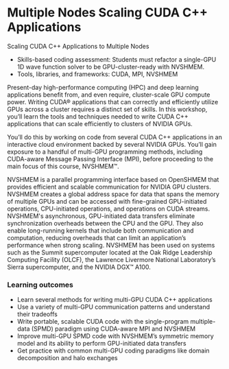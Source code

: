 # Multiple Nodes Scaling CUDA C++ Applications
Scaling CUDA C++ Applications to Multiple Nodes

* Skills-based coding assessment: Students must refactor a single-GPU 1D wave function solver to be GPU-cluster-ready with NVSHMEM.
* Tools, libraries, and frameworks: CUDA, MPI, NVSHMEM

Present-day high-performance computing (HPC) and deep learning applications benefit from, and even require, cluster-scale GPU compute power. Writing CUDA® applications that can correctly and efficiently utilize GPUs across a cluster requires a distinct set of skills. In this workshop, you’ll learn the tools and techniques needed to write CUDA C++ applications that can scale efficiently to clusters of NVIDIA GPUs. 

You’ll do this by working on code from several CUDA C++ applications in an interactive cloud environment backed by several NVIDIA GPUs. You’ll gain exposure to a handful of multi-GPU programming methods, including CUDA-aware Message Passing Interface (MPI), before proceeding to the main focus of this course, NVSHMEM™.

NVSHMEM is a parallel programming interface based on OpenSHMEM that provides efficient and scalable communication for NVIDIA GPU clusters. NVSHMEM creates a global address space for data that spans the memory of multiple GPUs and can be accessed with fine-grained GPU-initiated operations, CPU-initiated operations, and operations on CUDA streams. NVSHMEM's asynchronous, GPU-initiated data transfers eliminate synchronization overheads between the CPU and the GPU. They also enable long-running kernels that include both communication and computation, reducing overheads that can limit an application’s performance when strong scaling. NVSHMEM has been used on systems such as the Summit supercomputer located at the Oak Ridge Leadership Computing Facility (OLCF), the Lawrence Livermore National Laboratory’s Sierra supercomputer, and the NVIDIA DGX™ A100.

### Learning outcomes
* Learn several methods for writing multi-GPU CUDA C++ applications
* Use a variety of multi-GPU communication patterns and understand their tradeoffs
* Write portable, scalable CUDA code with the single-program multiple-data (SPMD) paradigm using CUDA-aware MPI and NVSHMEM
* Improve multi-GPU SPMD code with NVSHMEM’s symmetric memory model and its ability to perform GPU-initiated data transfers
* Get practice with common multi-GPU coding paradigms like domain decomposition and halo exchanges

